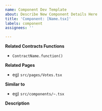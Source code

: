 ```yaml
---
name: Component Dev Template
about: Describe New Component Details Here
title: 'Component: [Name.tsx]'
labels: component
assignees: ''

---
```


**Related Contracts Functions**
- `ContractName.function()`

**Related Pages**
- eg) `src/pages/Votes.tsx`

**Similar to**
- eg) `src/components/~.tsx`

**Description**

